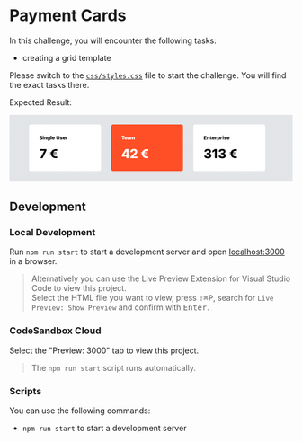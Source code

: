 # Payment Cards

In this challenge, you will encounter the following tasks:

- creating a grid template

Please switch to the [`css/styles.css`](./css/styles.css) file to start the challenge. You will find the exact tasks there.

Expected Result:

![result](./assets/grid-challenge_payment-cards.png)

## Development

### Local Development

Run `npm run start` to start a development server and open [localhost:3000](http://localhost:3000) in a browser.

> Alternatively you can use the Live Preview Extension for Visual Studio Code to view this project.  
> Select the HTML file you want to view, press <kbd>⇧</kbd><kbd>⌘</kbd><kbd>P</kbd>, search for `Live Preview: Show Preview` and confirm with <kbd>Enter</kbd>.

### CodeSandbox Cloud

Select the "Preview: 3000" tab to view this project.

> The `npm run start` script runs automatically.

### Scripts

You can use the following commands:

- `npm run start` to start a development server
